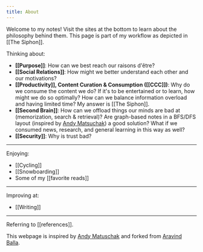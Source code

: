 ```yaml
---
title: About
---
```


Welcome to my notes! Visit the sites at the bottom to learn about the philosophy
behind them. This page is part of my workflow as depicted in [[The Siphon]].

Thinking about:

* **[[Purpose]]**: How can we best reach our raisons d'être?
* **[[Social Relations]]**: How might we better understand each other and our motivations?
* **[[Productivity]], Content Curation & Consumption ([[CCC]])**: Why do we consume the content we do? If it's to be entertained or to learn, how might we do so optimally?
How can we balance information overload and having limited time? My answer is [[The Siphon]].
* **[[Second Brain]]**: How can we offload things our minds are bad at (memorization, search & retrieval)? Are graph-based notes in a BFS/DFS layout (inspired by [Andy Matsuchak](https://notes.andymatuschak.org/About_these_notes)) 
a good solution? What if we consumed news, research, and general learning in this way as well?
* **[[Security]]**: Why is trust bad?

---

Enjoying:

* [[Cycling]]
* [[Snowboarding]]
* Some of my [[favorite reads]]

---

Improving at:

* [[Writing]]

---

Referring to [[references]].

This webpage is inspired by 
[Andy Matuschak](https://notes.andymatuschak.org/About_these_notes) and forked from [Aravind Balla](https://aravindballa.com). 
